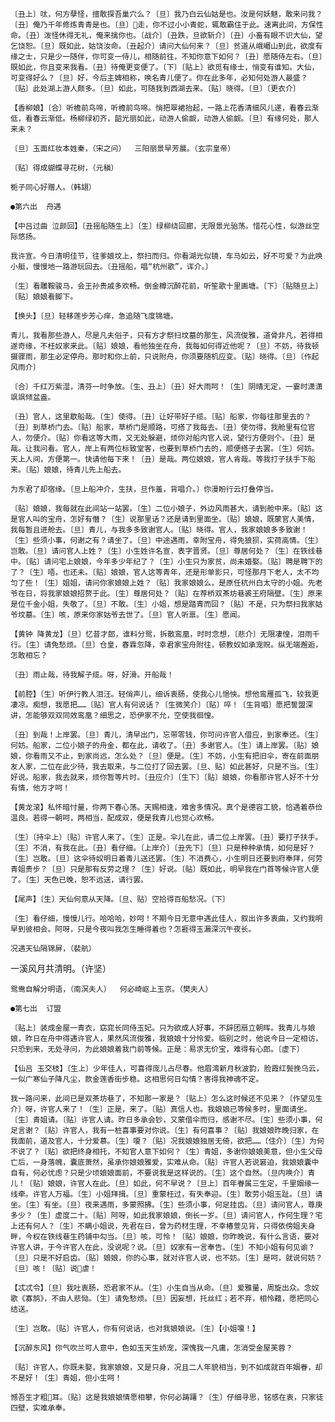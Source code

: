 <!-- { "loadSidebar": true } -->
    〔丑上〕呔，何方孽怪，擅敢探吾巢穴么？〔旦〕我乃白云仙姑是也。汝是何妖魅，敢来问我？〔丑〕俺乃千年修炼青青是也。〔旦〕走，你不过小小青蛇，辄敢霸住于此。速离此间，方保性命。〔丑〕泼怪休得无礼，俺来擒你也。〔战介〕〔丑跌，旦欲斩介〕〔丑〕小畜有眼不识大仙，望乞饶恕。〔旦〕既如此，姑饶汝命。〔丑起介〕请问大仙何来？〔旦〕贫道从峨嵋山到此，欲度有缘之士，只是少一随伴，你可变一侍儿，相随前往，不知你意下如何？〔丑〕愿随侍左右。〔旦〕既如此，你且变来我看。〔丑〕待俺更变便了。〔下〕〔贴上〕欲觅有缘士，悄变有谁知。大仙，可变得好么？〔旦〕好，今后主婢相称，唤名青儿便了。你在此多年，必知何处游人最盛？〔贴〕此处湖上游人颇多。〔旦〕如此，可随我到西湖去来。〔贴〕晓得。〔旦〕〔更衣介〕

    【香柳娘】〔合〕听檐前鸟啼，听檐前鸟啼。悄把翠裙抬起，一路上花香清细风儿递，看春云渐低，看春云渐低。杨柳绿初齐，韶光丽如此，动游人偷觑，动游人偷觑。〔旦〕有缘何处，那人来未？

    〔旦〕玉面红妆本姓秦，（宋之问）  三阳丽景早芳晨。（玄宗皇帝）

    〔贴〕得成蝴蝶寻花树，（元稹）

    栀子同心好赠人。（韩翃）

    ●第六出  舟遇

    【中吕过曲 泣颜回】〔丑摇船随生上〕〔生〕绿柳绕回廊，无限景光骀荡。惜花心性，似游丝空际悠扬。

    我许宣。今日清明佳节，往爹娘坟上，祭扫而归。你看湖光似镜，车马如云，好不可爱？为此唤小艇，慢慢地一路游玩回去。〔丑摇船，唱“杭州歌”，诨介。〕

    〔生〕看雕鞍骏马，会王孙贵戚多欢畅。倒金樽沉醉花前，听笙歌十里画塘。〔下〕〔贴随旦上〕〔贴〕娘娘看脚下。

    【换头】〔旦〕轻移莲步芳心痒，急追随飞度锦塘。

    青儿，我看那些游人，尽是凡夫俗子，只有方才祭扫坟墓的那生，风流俊雅，道骨非凡，若得相遂奇缘，不枉奴家来此。〔贴〕娘娘，看他独坐在舟，我每如何得近他呢？〔旦〕不妨，待我顿摄骤雨，那生必定停舟。那时和你上前，只说附舟，你须要随机应变。〔贴〕晓得。〔旦〕〔作起风雨介〕

    〔合〕千红万紫湿，清芬一时争放。〔生、丑上〕〔丑〕好大雨呵！〔生〕阴晴无定，一霎时潇潇飒飒倾盆盎。

    〔丑〕官人，这里歇船哉。〔生〕使得。〔丑〕让好带好子缆。〔贴〕船家，你每往那里去的？〔丑〕到草桥门去。〔贴〕船家，草桥门是顺路，可搭了我每去。〔丑〕使勿得，我舱里有位官人，勿便介。〔贴〕你看这等大雨，又无处躲避，烦你对船内官人说，望行方便则个。〔丑〕是哉。让我问看。官人，岸上有两位标致堂客，也要到草桥门去的，顺便搭子去罢。〔生〕何妨。天上人间，方便第一。快请他每下来！〔丑〕是哉。两位娘娘，官人肯哉。等我打子扶手下船来。〔贴〕娘娘，待青儿先上船去。

    为东君了却宿缘。〔旦上船冲介，生扶，旦作羞，背唱介。〕你漫盼行云打叠停当。

    〔贴〕娘娘，我每就在此间站一站罢。〔生〕二位小娘子，外边风雨甚大，请到舱中来。〔贴〕这是官人叫的宝舟，怎好有僭？〔生〕说那里话？还是请到里面坐。〔贴〕娘娘，既蒙官人美情，我每暂且进舱去。〔旦〕青儿，与我多多致谢官人。〔贴〕晓得。官人，我家娘娘多多致谢！〔生〕些须小事，何谢之有？请坐了。〔旦〕中途遇雨，幸附宝舟，得免狼狈，实荷高情。〔生〕岂敢。〔旦〕请问官人上姓？〔生〕小生姓许名宣，表字晋贤。〔旦〕尊居何处？〔生〕在铁线巷中。〔贴〕请问宅上娘娘，今年多少年纪了？〔生〕小生只为家贫，尚未婚娶。〔贴〕聘是聘下的了？〔生〕唔，也还未。〔贴〕娘娘，官人这等青年，还是形单影只，可怪那月下老人，太不均匀了些！〔生〕姐姐，请问你家娘娘上姓？〔贴〕我家娘娘么，是原任杭州白太守的小姐。先老爷在日，将我家娘娘招赘于此。〔生〕尊居何处？〔贴〕在荐桥双茶坊巷裘王府隔壁。〔生〕原来是位千金小姐，失敬了。〔旦〕不敢。〔生〕小姐，想是踏青而回？〔贴〕不是，只为祭扫我家姑爷坟墓。〔生〕咳，原来你家姑爷去世了。〔旦〕官人听禀。〔生〕愿闻。

    【黄钟 降黄龙】〔旦〕忆昔才郎，谁料分鸳，拆散鸾凰，时时念想，〔悲介〕无限凄惶，泪雨千行。〔生〕请免愁烦。〔旦〕仓皇，春霖忽降，幸君家宝舟附往，顿教奴如承宠贶。纵无端邂逅，怎敢相忘？

    〔丑〕雨止哉，待我解子缆。呀，好滑。开船哉！

    【前腔】〔生〕听伊行教人泪汪。轻俏声儿，细诉衷肠，使我心儿悒怏。想他鸾雁孤飞，较我更凄凉。痴想，我愿把……〔贴〕官人有何说话？〔生微笑介〕〔贴〕啐！〔生背唱〕愿把誓盟深讲，怎能够双双同效鸾凰？细思之，恐伊家不允，空使我徊惶。

    〔丑〕到哉！上岸罢。〔旦〕青儿，清早出门，忘带零钱，你可问许官人借应，到家奉还。〔生〕何妨。船家，二位小娘子的舟金，都在此，请收了。〔丑〕多谢官人。〔生〕请上岸罢。〔贴〕娘娘，你看雨又不止，到家尚远，怎么处？〔旦〕便是。〔生〕不妨，小生有把旧伞，寄在前面朋友人家，二位在此少待，我去取来，与二位打了回去罢。〔旦、贴〕如此甚好，只是不当。〔生〕好说。船家，我去就来，烦你暂等片时。〔丑应介〕〔生下〕〔贴〕娘娘，你看那许官人好不十分有情，他方才呵！

    【黄龙滚】私怀暗忖量，你两下春心荡。天赐相逢，难舍多情况。真个是德容工貌，恰遇着恭俭温良。若得一朝呵，两相当，配成双，便是我青儿也觉心欢畅。

    〔生〕〔持伞上〕〔贴〕许官人来了。〔生〕正是。伞儿在此，请二位上岸罢。〔丑〕要打子扶手。〔生〕不消，有我在此。〔丑〕看仔细。〔上岸介〕〔丑先下〕〔旦〕只是种种承情，如何是好？〔生〕岂敢。〔旦〕这伞待奴明日着青儿送还罢。〔生〕不消费心，小生明日还要到府奉拜，何劳青姐贵步？〔旦〕只是那有反劳之理？〔生〕好说。〔贴〕既如此，明早我在门首等候许官人便了。〔生〕天色已晚，恕不远送，请行罢。

    【尾声】〔生〕天仙何意从天降。〔旦、贴〕空拾得百船愁况。〔下〕

    〔生〕看仔细，慢慢儿行。哈哈哈，妙呵！不期今日无意中遇此佳人，叙出许多衷曲，又约我明早到彼相会。阿呀，只是今夜叫我怎生睡得着也？怎捱得玉漏深沉午夜长。

    况遇天仙隔锦屏，（裴航）

   

   一溪风月共清明。（许坚）

    鸳鸯自解分明语，（南溟夫人）  何必崎岖上玉京。（樊夫人）

    ●第七出  订盟

    〔贴上〕装成金屋一青衣，窈窕长同侍玉妃。只为欲成人好事，不辞团扇立朝晖。我青儿与娘娘，昨日在舟中得遇许官人，果然风流俊雅，我娘娘十分怜爱。临别之时，他说今日一定相访，只恐到来，无处寻问，为此娘娘着我门前等候。正是：易求无价宝，难得有心郎。〔虚下〕

    【仙吕 玉交枝】〔生上〕少年佳人，可喜得庞儿占尽春。他眉湾新月秋波韵，脸霞红鬓挽乌云，一似广寒仙子降凡尘，款金莲香街步稳。这相思何日勾情？害得我神魂不定。

    我一路问来，此间已是双茶坊巷了，不知那一家是？〔贴上〕怎么这时候还不见来？〔作望见生介〕呀，许官人来了！〔生〕正是，来了。〔贴〕真信人也。我娘娘已等候多时，里面请坐。〔生〕青姐请。〔贴〕许官人请。昨日多承会钞，又蒙借伞而归，感谢不尽。〔生〕些须小事，何足言谢？〔贴〕许官人，我有一桩喜事要对你说。〔生〕有何喜事？〔贴〕我娘娘昨晚归家，在我面前，道及官人，十分爱慕。〔生〕嗄？〔贴〕况我娘娘独居无倚，欲把……〔住介〕〔生〕为何不说了？〔贴〕欲把终身相托，不知官人意下如何？〔生〕青姐，多谢你娘娘美意，但小生父母亡后，一身落魄，囊底萧然，虽承你娘娘雅爱，实难从命。〔贴〕许官人若说窘迫，我娘娘囊中自有，何必忧虑？只是少顷娘娘面前，不要说我是这样说的。〔生〕这个自然。〔旦内唤介〕青儿！〔贴〕娘娘，许官人在此。〔旦〕如此，何不早说？〔旦上〕百年眷属三生定，千里姻缘一线牵。许官人万福。〔生〕小姐拜揖。〔旦〕重蒙枉过，有失奉迎。〔生〕敢劳小姐玉趾。〔旦〕请坐。〔生〕有坐。〔旦〕夜来遇雨，多蒙照拂。〔生〕些须小事，何足挂齿。〔旦〕请问官人，尊庚多少？〔生〕虚度二十。〔贴〕阿呀，如此我家娘娘，倒长一岁。〔旦〕请问官人，作何生理？宅上还有何人？〔生〕不瞒小姐说，先君在日，曾为药材生理，不幸椿萱见背，只得依傍姐夫身畔，今权在铁线巷生药铺中勾当。〔旦〕咳，可怜！〔贴〕娘娘，你昨晚说，有什么言语，要对许官人讲，于今许官人在此，没说呢？说。〔旦〕奴家有一言奉告。〔生〕不知小姐有何见谕？〔旦〕只是不好启齿。〔贴〕娘娘，你的心事，就对许官人说，也不妨。〔生〕是呵，就说何妨？〔旦〕咳！〔贴〕说虐！

    【忒忒令】〔旦〕我吐衷肠，恐君家不从。〔生〕小生自当从命。〔旦〕爱雅量，周旋出众。念奴歌《寡鹄》，不由人悲恸。〔生〕请免愁烦。〔旦〕因妄想，托丝红；若不弃，相怜藉，愿把同心结送。

    〔生〕岂敢。〔贴〕许官人，你有何说话，也对我娘娘说。〔生〕【小姐嗄！】

    【沉醉东风】你气吹兰可人意中，色如玉天生娇宠，深愧我一凡庸，怎消受金屋芙蓉？

    〔贴〕许官人，你既未娶，我家娘娘，又是只身，况且二人年貌相当，到不如成就百年姻眷，却不是好！〔生〕青姐，但小生呵！

    憾吾生才粗耳。〔贴〕这是我娘娘情愿相攀，你何必踌躇？〔生〕仔细寻思，铭感在衷，只家徒四壁，实难承奉。

